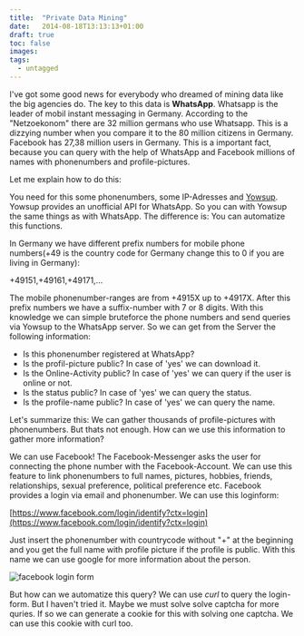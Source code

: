 ```yaml
---
title:  "Private Data Mining"
date:   2014-08-18T13:13:13+01:00
draft: true
toc: false
images:
tags:
  - untagged
---
```


I've got some good news for everybody who dreamed of mining data like the big agencies do. The key to this data is **WhatsApp**. Whatsapp is the leader of mobil instant messaging in Germany. According to the "Netzoekonom" there are 32 million germans who use Whatsapp. This is a dizzying number when you compare it to the 80 million citizens in Germany. Facebook has 27,38 million users in Germany. This is a important fact, because you can query with the help of WhatsApp and Facebook millions of names with phonenumbers and profile-pictures. 

Let me explain how to do this:

You need for this some phonenumbers, some IP-Adresses and [Yowsup](https://github.com/shibumi/yowsup). Yowsup provides an unofficial API for WhatsApp. So you can with Yowsup the same things as with WhatsApp. The difference is: You can automatize this functions. 

In Germany we have different prefix numbers for mobile phone numbers(+49 is the country code for Germany change this to 0 if you are living in Germany):

+49151,+49161,+49171,...

The mobile phonenumber-ranges are from +4915X up to +4917X. After this prefix numbers we have a suffix-number with 7 or 8 digits. With this knowledge we can simple bruteforce the phone numbers and send queries via Yowsup to the WhatsApp server. 
So we can get from the Server the following information:

* Is this phonenumber registered at WhatsApp?
* Is the profil-picture public? In case of 'yes' we can download it.
* Is the Online-Activity public? In case of 'yes' we can query if the user is online or not.
* Is the status public? In case of 'yes' we can query the status.
* Is the profile-name public? In case of 'yes' we can query the name.

Let's summarize this: We can gather thousands of profile-pictures with phonenumbers. But thats not enough. How can we use this information to gather more information? 

We can use Facebook! The Facebook-Messenger asks the user for connecting the phone number with the Facebook-Account. We can use this feature to link phonenumbers to full names, pictures, hobbies, friends, relationships, sexual preference, political preference etc. Facebook provides a login via email and phonenumber. We can use this loginform:

[https://www.facebook.com/login/identify?ctx=login](https://www.facebook.com/login/identify?ctx=login)

Just insert the phonenumber with countrycode without "+" at the beginning and you get the full name with profile picture if the profile is public. With this name we can use google for more information about the person.

![facebook login form](/img/facebook_en.png)

But how can we automatize this query? We can use *curl* to query the login-form. But I haven't tried it. Maybe we must solve solve captcha for more quries. If so we can generate a cookie for this with solving one captcha. We can use this cookie with curl too. 

